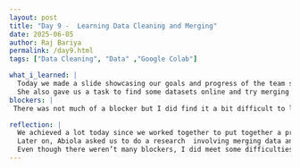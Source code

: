 ```yaml
---
layout: post
title: "Day 9 -  Learning Data Cleaning and Merging"
date: 2025-06-05
author: Raj Bariya
permalink: /day9.html
tags: ["Data Cleaning", "Data" ,"Google Colab"]

what_i_learned: |
  Today we made a slide showcasing our goals and progress of the team so far for the weekly assignment. Then we made a presentation video for the slide. Later Abiola gave us task to do some research on data merging and EDA. Then we shared what we learned from our research.
  She also gave us a task to find some datasets online and try merging them using the knowledge we gained from the research earlier. We also played kahoot to test our EDA skills.
blockers: |
 There was not much of a blocker but I did find it a bit difficult to learn seaborn library.

reflection: |
  We achieved a lot today since we worked together to put together a presentation highlighting our goals and what we have finished this week. Making the slide reminded us of our progress and what we still want to reach in the future.
  Later on, Abiola asked us to do a research  involving merging data and Exploratory Data Analysis (EDA). In this process, we gained some knowledge on it. We also had to find datasets online and mix them using the techniques we had been taught which helped us understand better.
  Even though there weren’t many blockers, I did meet some difficulties while handling the Seaborn library. Need more practice on it. Playing kahoot to test EDA skills was fun.
---
```

